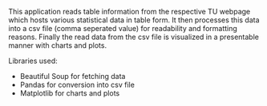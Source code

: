 This application reads table information from the respective TU webpage which hosts various statistical data in table form.
It then processes this data into a csv file (comma seperated value) for readability and formatting reasons.
Finally the read data from the csv file is visualized in a presentable manner with charts and plots.

Libraries used:
- Beautiful Soup for fetching data
- Pandas for conversion into csv file
- Matplotlib for charts and plots
